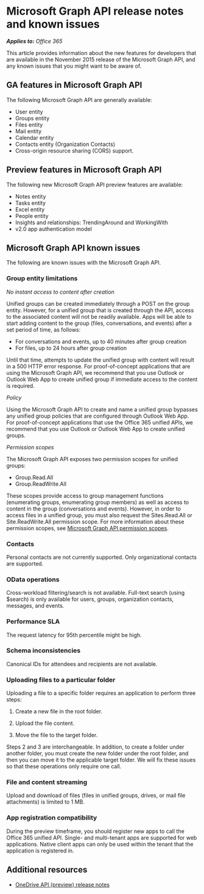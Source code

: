 # Microsoft Graph API release notes and known issues

_**Applies to:** Office 365_

This article provides information about the new features for developers that are available in the November 2015 release of the Microsoft Graph API, and any known issues that you might want to be aware of. 

## GA features in Microsoft Graph API

The following Microsoft Graph API are generally available:

* User entity
* Groups entity
* Files entity
* Mail entity
* Calendar entity
* Contacts entity (Organization Contacts)
* Cross-origin resource sharing (CORS) support.

	
## Preview features in Microsoft Graph API

The following new Microsoft Graph API preview features are available:

* Notes entity 
* Tasks entity
* Excel entity
* People entity
* Insights and relationships: TrendingAround and WorkingWith
* v2.0 app authentication model 


## Microsoft Graph API known issues

The following are known issues with the Microsoft Graph API.

### Group entity limitations

*No instant access to content after creation*

Unified groups can be created immediately through a POST on the group entity. However, for a unified group that is created through the API, access to the associated content will not be readily available. Apps will be able to start adding content to the group (files, conversations, and events) after a set period of time, as follows: 

* For conversations and events, up to 40 minutes after group creation 
* For files, up to 24 hours after group creation 

Until that time, attempts to update the unified group with content will result in a 500 HTTP error response. For proof-of-concept applications that are using the Microsoft Graph API, we recommend that you use Outlook or Outlook Web App to create unified group if immediate access to the content is required. 

*Policy*

Using the Microsoft Graph API to create and name a unified group bypasses any unified group policies that are configured through Outlook Web App. For proof-of-concept applications that use the Office 365 unified APIs, we recommend that you use Outlook or Outlook Web App to create unified groups. 

*Permission scopes*

The Microsoft Graph API exposes two permission scopes for unified groups: 
* Group.Read.All  
* Group.ReadWrite.All 

These scopes provide access to group management functions (enumerating groups, enumerating group members) as well as access to content in the group (conversations and events). However, in order to access files in a unified group, you must also request the Sites.Read.All or Site.ReadWrite.All permission scope.  For more information about these permission scopes, see [Microsoft Graph API permission scopes](.\microsoft-graph-api-permission-scopes.md).  

### Contacts

Personal contacts are not currently supported. Only organizational contacts are supported.

### OData operations

Cross-workload filtering/search is not available. Full-text search (using $search) is only available for users, groups, organization contacts, messages, and events.

### Performance SLA

The request latency for 95th percentile might be high.

### Schema inconsistencies

Canonical IDs for attendees and recipients are not available.

### Uploading files to a particular folder

Uploading a file to a specific folder requires an application to perform three steps: 

1. Create a new file in the root folder. 

2. Upload the file content.
 
3. Move the file to the target folder. 

Steps 2 and 3 are interchangeable. In addition, to create a folder under another folder, you must create the new folder under the root folder, and then you can move it to the applicable target folder. We will fix these issues so that these operations only require one call. 

### File and content streaming

Upload and download of files (files in unified groups, drives, or mail file attachments) is limited to 1 MB. 

### App registration compatibility

During the preview timeframe, you should register new apps to call the Office 365 unified API. Single- and multi-tenant apps are supported for web applications. Native client apps can only be used within the tenant that the application is registered in. 


## Additional resources

- [OneDrive API (preview) release notes](http://aka.ms/odb-api-release-notes)
